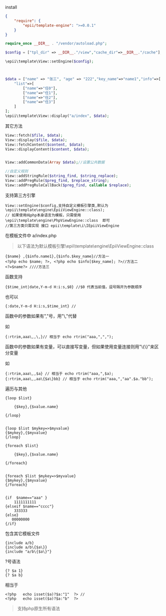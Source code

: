 
install

```json
{
    "require": {
        "epii/template-engine": ">=0.0.1"
    }
}
```


```php
require_once __DIR__ . "/vendor/autoload.php";

$config = ["tpl_dir" => __DIR__."/view","cache_dir"=>__DIR__."/cache"];

\epii\template\View::setEngine($config);



$data = ["name" => "张三", "age" => "222","key_name"=>"name1","info"=>["name1"=>"李四"],
    "list"=>[
        ["name"=>"任0"],
        ["name"=>"任1"],
        ["name"=>"任2"],
        ["name"=>"任3"]
    ]
];
\epii\template\View::display("a/index", $data);

```

其它方法

```php
View::fetch($file, $data);
View::display($file, $data);
View::fetchContent($content, $data);
View::displayContent($content, $data);


View::addCommonData(Array $data);//设置公共数据

//自定义规则
View::addStringRule($string_find, $string_replace);
View::addPregRule($preg_find, $replace_string);
View::addPregRuleCallBack($preg_find, callable $replace);

```

支持第三方引擎 

```
View::setEngine($config,支持自定义模板引擎类,默认为\epii\template\engine\EpiiViewEngine::class);
// 如果使用纯php本身语言为模板，只需使用\epii\template\engine\PhpViewEngine::class  即可
//第三方类只需实现 接口 epii\template\i\IEpiiViewEngine

```


在模板文件中 a/index.php

>  以下语法为默认模板引擎\epii\template\engine\EpiiViewEngine::class

```
{$name} ,{$info.name1},{$info.$key_name}//方法一
<?php echo $name; ?>, <?php echo $info[$key_name]; ?>//方法二
<?=$name?> ////方法三
```

函数支持

```
{$time_int|date,Y-m-d H:i:s,$0} //$0 代表当前值，逗号隔开为参数顺序
```

也可以

```
{:date,Y-m-d H:i:s,$time_int} //
```
 
函数中的参数如果有","号，用"\\,"代替

如
``` 
{:rtrim,aaa\,,\,}// 相当于 echo rtrim("aaa,",",");
```

函数中的参数如果有变量，可以直接写变量，但如果使用变量连接则用"\\{\\}"来区分变量
 
 如
 ``` 
 {:rtrim,aaa\,,$a} // 相当于 echo rtrim("aaa,",$a);
 {:rtrim,aaa\,,aa\{$a\}bb} // 相当于 echo rtrim("aaa,","aa".$a."bb");
 ```

遍历与其他

```
{loop $list}

    {$key},{$value.name}

{/loop}


{loop $list $mykey=>$myvalue}
{$mykey},{$myvalue}
{/loop}

{foreach $list}

    {$key},{$value.name}

{/foreach}


{foreach $list $mykey=>$myvalue}
{$mykey},{$myvalue}
{/foreach}


{if  $name=="aaa" }
    1111111111
{elseif $name=="cccc"}
    333333
{else}
   00000000
{/if}

```

包含其它模板文件

```
{include a/b}
{include a/b\{$a\}}
{include "a/b\{$a\}"}

```

?号语法

```
{? $a 1}  
{? $a b} 

```
相当于
``` 
<?php   echo isset($a)?$a:"1"  ?> //
<?php   echo isset($a)?$a:"b"  ?>
```

> 支持php原生所有语法

